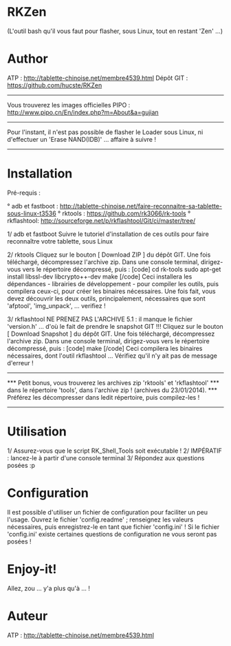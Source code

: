 RKZen
=====
(L'outil bash qu'il vous faut pour flasher, sous Linux, tout en restant 'Zen' ...)

Author
======
ATP : http://tablette-chinoise.net/membre4539.html
Dépôt GIT : https://github.com/hucste/RKZen

---

Vous trouverez les images officielles PIPO : http://www.pipo.cn/En/index.php?m=About&a=gujian

---

Pour l'instant, il n'est pas possible de flasher le Loader sous Linux, ni d'effectuer
 un 'Erase NAND(IDB)' ... affaire à suivre !

---

Installation
============

Pré-requis :

° adb et fastboot : http://tablette-chinoise.net/faire-reconnaitre-sa-tablette-sous-linux-t3536
° rktools : https://github.com/rk3066/rk-tools
° rkflashtool: http://sourceforge.net/p/rkflashtool/Git/ci/master/tree/

1/ adb et fastboot
    Suivre le tutoriel d'installation de ces outils pour faire reconnaître votre tablette, sous Linux

2/ rktools
    Cliquez sur le bouton [ Download ZIP ] du dépôt GIT.
    Une fois téléchargé, décompressez l'archive zip.
    Dans une console terminal, dirigez-vous vers le répertoire décompressé, puis :
    [code]
    cd rk-tools
    sudo apt-get install libssl-dev libcrypto++-dev
    make
    [/code]
    Ceci installera les dépendances - librairies de développement - pour compiler
    les outils, puis compilera ceux-ci, pour créer les binaires nécessaires.
    Une fois fait, vous devez découvrir les deux outils, principalement, nécessaires
     que sont 'afptool', 'img_unpack', ... verifiez !

3/ rkflashtool
    NE PRENEZ PAS L'ARCHIVE 5.1 : il manque le fichier 'version.h' ... d'où le
    fait de prendre le snapshot GIT !!!
    Cliquez sur le bouton [ Download Snapshot ] du dépôt GIT.
    Une fois téléchargé, décompressez l'archive zip.
    Dans une console terminal, dirigez-vous vers le répertoire décompressé, puis :
    [code]
    make
    [/code]
    Ceci compilera les binaires nécessaires, dont l'outil rkflashtool ...
    Vérifiez qu'il n'y ait pas de message d'erreur !

*** *********************************************************************** ***
*** Petit bonus, vous trouverez les archives zip 'rktools' et 'rkflashtool'
***  dans le répertoire 'tools', dans l'archive zip ! (archives du 23/01/2014).
*** Préférez les décompresser dans ledit répertoire, puis compilez-les !
*** *********************************************************************** ***

Utilisation
===========

1/ Assurez-vous que le script RK_Shell_Tools soit exécutable !
2/ IMPÉRATIF : lancez-le à partir d'une console terminal
3/ Répondez aux questions posées :p

Configuration
=============
Il est possible d'utiliser un fichier de configuration pour faciliter un peu l'usage.
Ouvrez le fichier 'config.readme' ; renseignez les valeurs nécessaires, puis
 enregistrez-le en tant que fichier 'config.ini' !
 Si le fichier 'config.ini' existe certaines questions de configuration ne vous
 seront pas posées !

Enjoy-it!
=========
Allez, zou ... y'a plus qu'à ... !

Auteur
======
ATP : http://tablette-chinoise.net/membre4539.html
